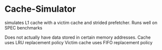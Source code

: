 Cache-Simulator
===============

simulates L1 cache with a victim cache and strided prefetcher. Runs well on SPEC benchmarks

Does not actually have data stored in certain memory addresses. 
Cache uses LRU replacement policy 
Victim cache uses FIFO replacement policy

